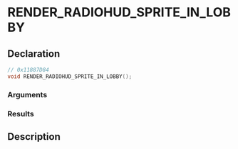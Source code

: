 # RENDER_RADIOHUD_SPRITE_IN_LOBBY

## Declaration
```cpp
// 0x11887D84
void RENDER_RADIOHUD_SPRITE_IN_LOBBY();
```

### Arguments

### Results

## Description
